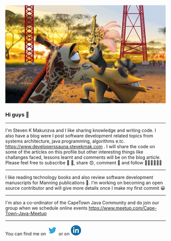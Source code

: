 <img class="image-placeholder" src="https://github.com/smakunzva/SMAKUNZVA/blob/master/king_juli.jpg">



### Hi guys 👋


-------------------------------------------------------------------------------------------------------------------------------------------------------------
I'm Steven K Makunzva and I like sharing knowledge and writing code. I also have a blog were I post software development related topics from systems architecture, java programming, algorithms e.tc. https://www.developerssauna.stevekmak.com . I will share the code on some of the articles on this profile but other interesting things like challanges faced, lessons learnt and comments will be on the blog article.
Please feel free to subscribe    🙋 🙋, share 😍, comment 💬 and follow 👩🏼‍💻👨🏼‍💻

------------------------------------------------------------------------------------------------------------
I like reading technology books and also review software development manuscripts for Manning publications 📜. I'm working on becoming an open source contributor and will give more details once I make my first commit 😀 

------------------------------------------------------------------------------------------------------------
I'm also a co-ordinator of the CapeTown Java Community and do join our group when we schedule online events
https://www.meetup.com/Cape-Town-Java-Meetup


---------------------------------------------------------------------------------------


<!-- Actual text -->

You can find me on [![Twitter][1.2]][1] or on ![LinkedIn][2.2]

<!-- Icons -->

[1.2]: https://github.com/smakunzva/SMAKUNZVA/blob/master/skype_icon.png (twitter icon without padding)
[2.2]: https://github.com/smakunzva/SMAKUNZVA/blob/master/linkedin_icon.png (LinkedIn icon without padding)

<!-- Links to your social media accounts -->

[1]: https://twitter.com/stevekmak
[2]: https://www.linkedin.com/in/stevenmakunzva/



<!--
**smakunzva/SMAKUNZVA** is a ✨ _special_ ✨ repository because its `README.md` (this file) appears on your GitHub profile.

Here are some ideas to get you started:

- 🔭 I’m currently working on ...
- 🌱 I’m currently learning ...
- 👯 I’m looking to collaborate on ...
- 🤔 I’m looking for help with ...
- 💬 Ask me about ...
- 📫 How to reach me: ...
- 😄 Pronouns: ...
- ⚡ Fun fact: ...
-->
